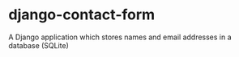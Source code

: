 # django-contact-form


A Django application which stores names and email addresses in a database (SQLite)


